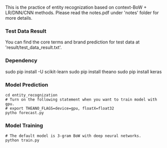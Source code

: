 This is the practice of entity recognization based on context-BoW + LR/DNN/CNN methods.
Please read the notes.pdf under 'notes' folder for more details.

### Test Data Result
You can find the core terms and brand prediction for test data at 'result/test_data_result.txt'.

### Dependency
sudo pip install -U scikit-learn
sudo pip install theano
sudo pip install keras

### Model Prediction
```
cd entity_recognization
# Turn on the following statement when you want to train model with gpu.
# export THEANO_FLAGS=device=gpu, floatX=float32
pytho forecast.py
```

### Model Training
```
# The default model is 3-gram BoW with deep neural networks.
python train.py
```
